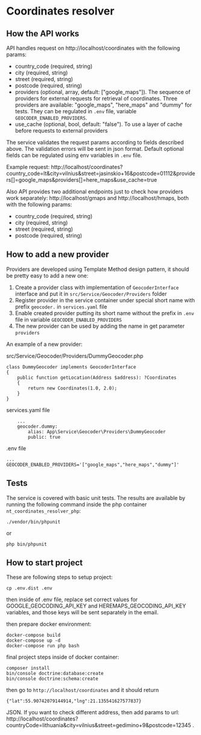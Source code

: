 # Coordinates resolver

## How the API works
API handles request on http://localhost/coordinates with the following params:
* country_code (required, string)
* city (required, string)
* street (required, string)
* postcode (required, string)
* providers (optional, array, default: ["google_maps"]). 
The sequence of providers for external requests for retrieval of coordinates.
Three providers are available: "google_maps", "here_maps" and "dummy" for tests.
They can be regulated in `.env` file, variable `GEOCODER_ENABLED_PROVIDERS`.
* use_cache (optional, bool, default: "false"). To use a layer of cache before requests to external providers

The service validates the request params according to fields described above. The validation errors will be sent in json format.
Default optional fields can be regulated using env variables in `.env` file.

Example request:
http://localhost/coordinates?country_code=lt&city=vilnius&street=jasinskio+16&postcode=01112&providers[]=google_maps&providers[]=here_maps&use_cache=true

Also API provides two additional endpoints just to check how providers work separately:
http://localhost/gmaps and http://localhost/hmaps, both with the following params:
* country_code (required, string)
* city (required, string)
* street (required, string)
* postcode (required, string)

## How to add a new provider
Providers are developed using Template Method design pattern, it should be pretty easy to add a new one:
1. Create a provider class with implementation of `GeocoderInterface` interface and put it in `src/Service/Geocoder/Providers` folder
2. Register provider in the service container under special short name with prefix `geocoder.` in `services.yaml` file
3. Enable created provider putting its short name without the prefix in `.env` file in variable `GEOCODER_ENABLED_PROVIDERS`
4. The new provider can be used by adding the name in get parameter `providers`

An example of a new provider:

src/Service/Geocoder/Providers/DummyGeocoder.php
```
class DummyGeocoder implements GeocoderInterface
{
    public function getLocation(Address $address): ?Coordinates
    {
        return new Coordinates(1.0, 2.0);
    }
}
```
services.yaml file
```
    ...
    geocoder.dummy:
        alias: App\Service\Geocoder\Providers\DummyGeocoder
        public: true
```
.env file
```
...
GEOCODER_ENABLED_PROVIDERS='["google_maps","here_maps","dummy"]'
```


## Tests
The service is covered with basic unit tests.
The results are available by running the following command inside the php container `nt_coordinates_resolver_php`:
```
./vendor/bin/phpunit
```
or
```
php bin/phpunit
```


## How to start project

These are following steps to setup project:

```
cp .env.dist .env
```

then inside of .env file, replace set correct values for GOOGLE_GEOCODING_API_KEY and HEREMAPS_GEOCODING_API_KEY variables, and those keys will be sent separately in the email. 

then prepare docker environment:
```
docker-compose build
docker-compose up -d
docker-compose run php bash
```

final project steps inside of docker container:
```
composer install
bin/console doctrine:database:create
bin/console doctrine:schema:create
```

then go to `http://localhost/coordinates` and it should return 

```
{"lat":55.90742079144914,"lng":21.135541627577837}
```

JSON. If you want to check different address, then add params to url: http://localhost/coordinates?countryCode=lithuania&city=vilnius&street=gedimino+9&postcode=12345 . 
